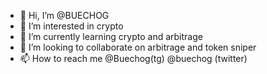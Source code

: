 - 👋 Hi, I’m @BUECHOG
- 👀 I’m interested in crypto
- 🌱 I’m currently learning crypto and arbitrage
- 💞️ I’m looking to collaborate on arbitrage and token sniper
- 📫 How to reach me @Buechog(tg) @buechog (twitter)

<!---
BUECHOG/BUECHOG is a ✨ special ✨ repository because its `README.md` (this file) appears on your GitHub profile.
You can click the Preview link to take a look at your changes.
--->
